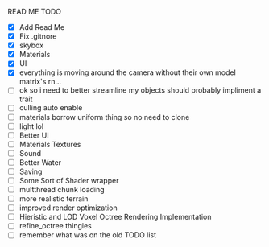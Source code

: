 READ ME TODO

- [x] Add Read Me
- [x] Fix .gitnore
- [x] skybox
- [x] Materials
- [x] UI
- [x] everything is moving around the camera without their own model matrix's rn... 
- [ ] ok so i need to better streamline my objects should probably impliment a trait
- [ ] culling auto enable
- [ ] materials borrow uniform thing so no need to clone
- [ ] light lol
- [ ] Better UI
- [ ] Materials Textures
- [ ] Sound
- [ ] Better Water
- [ ] Saving
- [ ] Some Sort of Shader wrapper
- [ ] multthread chunk loading
- [ ] more realistic terrain
- [ ] improved render optimization
- [ ] Hieristic and LOD Voxel Octree Rendering Implementation
- [ ] refine_octree thingies
- [ ] remember what was on the old TODO list